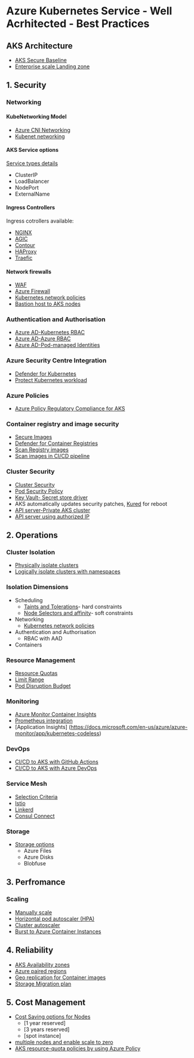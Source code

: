 # Azure Kubernetes Service - Well Acrhitected - Best Practices

## AKS Architecture
- [AKS Secure Baseline](https://github.com/mspnp/aks-secure-baseline)
- [Enterprise scale Landing zone](https://docs.microsoft.com/en-us/azure/cloud-adoption-framework/scenarios/aks/enterprise-scale-landing-zone)

## 1. Security

### Networking
####  KubeNetworking Model
 - [Azure CNI Networking](https://docs.microsoft.com/en-us/azure/aks/configure-kubenet)
 - [Kubenet networking](https://docs.microsoft.com/en-us/azure/aks/configure-azure-cni)

#### AKS Service options
[Service types details](https://docs.microsoft.com/en-us/azure/aks/concepts-network#services)
- ClusterIP
- LoadBalancer
- NodePort
- ExternalName

#### Ingress Controllers
Ingress cotrollers available:
 - [NGINX](https://www.nginx.com/products/nginx-ingress-controller)
 - [AGIC](https://docs.microsoft.com/en-us/azure/application-gateway/ingress-controller-overview)
 - [Contour](https://github.com/projectcontour/contour)
 - [HAProxy](https://www.haproxy.org/)
 - [Traefic](https://github.com/traefik/traefik)

#### Network firewalls
- [WAF](https://docs.microsoft.com/en-us/azure/aks/operator-best-practices-network#secure-traffic-with-a-web-application-firewall-waf)
- [Azure Firewall](https://docs.microsoft.com/en-us/azure/firewall/protect-azure-kubernetes-service)
- [Kubernetes network policies](https://docs.microsoft.com/en-us/azure/aks/operator-best-practices-network#control-traffic-flow-with-network-policies)
- [Bastion host to AKS nodes](https://docs.microsoft.com/en-us/azure/aks/operator-best-practices-network#securely-connect-to-nodes-through-a-bastion-host)

### Authentication and Authorisation
- [Azure AD-Kubernetes RBAC](https://docs.microsoft.com/en-us/azure/aks/operator-best-practices-identity#use-kubernetes-role-based-access-control-kubernetes-rbac)
- [Azure AD-Azure RBAC](https://docs.microsoft.com/en-us/azure/aks/operator-best-practices-identity#use-azure-rbac)
- [Azure AD-Pod-managed Identities](https://docs.microsoft.com/en-us/azure/aks/operator-best-practices-identity#use-pod-managed-identities)

### Azure Security Centre Integration
- [Defender for Kubernetes](https://docs.microsoft.com/en-us/azure/security-center/defender-for-kubernetes-introduction)
- [Protect Kubernetes workload](https://docs.microsoft.com/en-us/azure/security-center/kubernetes-workload-protections#availability)

### Azure Policies
- [Azure Policy Regulatory Compliance for AKS](https://docs.microsoft.com/en-us/azure/aks/security-controls-policy)

### Container registry and image security
- [Secure Images](https://docs.microsoft.com/en-us/azure/aks/operator-best-practices-container-image-management)
- [Defender for Container Registries](https://docs.microsoft.com/en-us/azure/security-center/defender-for-container-registries-introduction)
- [Scan Registry images](https://docs.microsoft.com/en-us/azure/security-center/defender-for-container-registries-usage)
- [Scan images in CI/CD pipeline](https://docs.microsoft.com/en-us/azure/security-center/defender-for-container-registries-cicd)

### Cluster Security
- [Cluster Security](https://docs.microsoft.com/en-us/azure/aks/operator-best-practices-cluster-security)
- [Pod Security Policy](https://docs.microsoft.com/en-us/azure/aks/use-pod-security-policies)
- [Key Vault- Secret store driver](https://docs.microsoft.com/en-us/azure/aks/developer-best-practices-pod-security#limit-credential-exposure) 
- AKS automatically updates security patches, [Kured](https://github.com/weaveworks/kured) for reboot
- [API server-Private AKS cluster](https://docs.microsoft.com/en-us/azure/aks/private-clusters)
- [API server using authorized IP](https://docs.microsoft.com/en-us/azure/aks/api-server-authorized-ip-ranges)


## 2. Operations
### Cluster Isolation
- [Physically isolate clusters](https://docs.microsoft.com/en-us/azure/aks/operator-best-practices-cluster-isolation#physically-isolate-clusters)
- [Logically isolate clusters with namespaces](https://docs.microsoft.com/en-us/azure/aks/operator-best-practices-cluster-isolation#logically-isolate-clusters)
### Isolation Dimensions
- Scheduling
  -  [Taints and Tolerations](https://docs.microsoft.com/en-us/azure/aks/operator-best-practices-advanced-scheduler#provide-dedicated-nodes-using-taints-and-tolerations)- hard constraints
  -  [Node Selectors and affinity](https://docs.microsoft.com/en-us/azure/aks/operator-best-practices-advanced-scheduler#control-pod-scheduling-using-node-selectors-and-affinity)- soft constraints
- Networking
  - [Kubernetes network policies](https://docs.microsoft.com/en-us/azure/aks/operator-best-practices-network#control-traffic-flow-with-network-policies)
- Authentication and Authorisation
  - RBAC with AAD
- Containers

### Resource Management 
- [Resource Quotas](https://docs.microsoft.com/en-us/azure/aks/operator-best-practices-scheduler#enforce-resource-quotas) 
- [Limit Range](https://kubernetes.io/docs/tasks/administer-cluster/manage-resources/memory-default-namespace)
- [Pod Disruption Budget](https://docs.microsoft.com/en-us/azure/aks/operator-best-practices-scheduler#plan-for-availability-using-pod-disruption-budgets)

### Monitoring
- [Azure Monitor Container Insights](https://docs.microsoft.com/en-us/azure/aks/monitor-aks)
- [Prometheus integration](https://docs.microsoft.com/en-us/azure/azure-monitor/containers/container-insights-prometheus-integration)
- [Application Insights] (https://docs.microsoft.com/en-us/azure/azure-monitor/app/kubernetes-codeless)

### DevOps
- [CI/CD to AKS with GitHub Actions](https://docs.microsoft.com/en-us/azure/developer/jenkins/deploy-from-github-to-aks)
- [CI/CD to AKS with Azure DevOps](https://docs.microsoft.com/en-us/azure/devops-project/azure-devops-project-aks?toc=https%3A%2F%2Fdocs.microsoft.com%2Fen-us%2Fazure%2Faks%2Ftoc.json&bc=https%3A%2F%2Fdocs.microsoft.com%2Fen-us%2Fazure%2Fbread%2Ftoc.json)

### Service Mesh
- [Selection Criteria](https://docs.microsoft.com/en-us/azure/aks/servicemesh-about#selection-criteria)
- [Istio](https://istio.io/latest/docs/setup/install/)
- [Linkerd](https://linkerd.io/2.11/getting-started/)
- [Consul Connect](https://learn.hashicorp.com/tutorials/consul/service-mesh-deploy)

### Storage
- [Storage options](https://docs.microsoft.com/en-us/azure/aks/operator-best-practices-storage)
  - Azure Files
  - Azure Disks
  - Blobfuse

## 3. Perfromance
### Scaling
- [Manually scale](https://docs.microsoft.com/en-us/azure/aks/concepts-scale#manually-scale-pods-or-nodes)
- [Horizontal pod autoscaler (HPA)](https://docs.microsoft.com/en-us/azure/aks/concepts-scale#horizontal-pod-autoscaler)
- [Cluster autoscaler](https://docs.microsoft.com/en-us/azure/aks/concepts-scale#cluster-autoscaler)
- [Burst to Azure Container Instances](https://docs.microsoft.com/en-us/azure/aks/concepts-scale#burst-to-azure-container-instances)

## 4. Reliability
- [AKS Availability zones](https://docs.microsoft.com/en-us/azure/aks/availability-zones)
- [Azure paired regions](https://docs.microsoft.com/en-us/azure/best-practices-availability-paired-regions) 
- [Geo replication for Container images](https://docs.microsoft.com/en-us/azure/aks/operator-best-practices-multi-region#enable-geo-replication-for-container-images)
- [Storage Migration plan](https://docs.microsoft.com/en-us/azure/aks/operator-best-practices-multi-region#create-a-storage-migration-plan)

## 5. Cost Management
- [Cost Saving options for Nodes](https://azure.microsoft.com/en-in/pricing/details/kubernetes-service/)
  -  [1 year reserved]
  -  [3 years reserved]
  -  [spot instance]
- [multiple nodes and enable scale to zero](https://docs.microsoft.com/en-us/learn/modules/aks-optimize-compute-costs/2-node-pools)
- [AKS resource-quota policies by using Azure Policy](https://docs.microsoft.com/en-us/learn/modules/aks-optimize-compute-costs/6-resource-quota-azure-policy)
